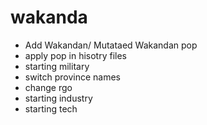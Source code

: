 # wakanda
- Add Wakandan/ Mutataed Wakandan pop
- apply pop in hisotry files
- starting military
- switch province names
- change rgo
- starting industry
- starting tech